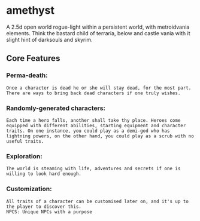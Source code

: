 # amethyst
A 2.5d open world rogue-light within a persistent world, with metroidvania elements. Think the bastard child of terraria, below and castle vania with it slight hint of darksouls and skyrim.

## Core Features

### Perma-death: 
```
Once a character is dead he or she will stay dead, for the most part. There are ways to bring back dead characters if one truly wishes.

```
### Randomly-generated characters: 
```
Each time a hero falls, another shall take thy place. Heroes come equipped with different abilities, starting equipment and character traits. On one instance, you could play as a demi-god who has lightning powers, on the other hand, you could play as a scrub with no useful traits.

```
### Exploration: 
```
The world is steaming with life, adventures and secrets if one is willing to look hard enough.
```

### Customization: 
```
All traits of a character can be customised later on, and it's up to the player to discover this.
NPCS: Unique NPCs with a purpose
```

